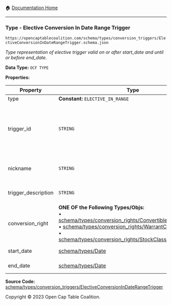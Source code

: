 :house: [Documentation Home](/README.md)

---

### Type - Elective Conversion In Date Range Trigger

`https://opencaptablecoalition.com/schema/types/conversion_triggers/ElectiveConversionInDateRangeTrigger.schema.json`

_Type representation of elective trigger valid on or after start_date and until or before end_date._

**Data Type:** `OCF TYPE`

**Properties:**

| Property            | Type                                                                                                                                                                                                                                                                                                                                                                                                                                                        | Description                                                                                                                            | Required   |
| ------------------- | ----------------------------------------------------------------------------------------------------------------------------------------------------------------------------------------------------------------------------------------------------------------------------------------------------------------------------------------------------------------------------------------------------------------------------------------------------------- | -------------------------------------------------------------------------------------------------------------------------------------- | ---------- |
| type                | **Constant:** `ELECTIVE_IN_RANGE`                                                                                                                                                                                                                                                                                                                                                                                                                           | Scalar Constant                                                                                                                        | `REQUIRED` |
| trigger_id          | `STRING`                                                                                                                                                                                                                                                                                                                                                                                                                                                    | Id for this conversion trigger, unique within list of ConversionTriggers in parent convertible issuance's `conversion_triggers` field. | `REQUIRED` |
| nickname            | `STRING`                                                                                                                                                                                                                                                                                                                                                                                                                                                    | Human-friendly nickname to describe the conversion right                                                                               | -          |
| trigger_description | `STRING`                                                                                                                                                                                                                                                                                                                                                                                                                                                    | Long-form description of the trigger                                                                                                   | -          |
| conversion_right    | **ONE OF the Following Types/Objs:**</br>&bull; [schema/types/conversion_rights/ConvertibleConversionRight](/docs/schema/types/conversion_rights/ConvertibleConversionRight.md)</br>&bull; [schema/types/conversion_rights/WarrantConversionRight](/docs/schema/types/conversion_rights/WarrantConversionRight.md)</br>&bull; [schema/types/conversion_rights/StockClassConversionRight](/docs/schema/types/conversion_rights/StockClassConversionRight.md) | When the conditions of the trigger are met, how does the convertible convert?                                                          | `REQUIRED` |
| start_date          | [schema/types/Date](/docs/schema/types/Date.md)                                                                                                                                                                                                                                                                                                                                                                                                             | Start date of range (inclusive)                                                                                                        | `REQUIRED` |
| end_date            | [schema/types/Date](/docs/schema/types/Date.md)                                                                                                                                                                                                                                                                                                                                                                                                             | End date of range (inclusive)                                                                                                          | `REQUIRED` |

**Source Code:** [schema/types/conversion_triggers/ElectiveConversionInDateRangeTrigger](/schema/types/conversion_triggers/ElectiveConversionInDateRangeTrigger.schema.json)

Copyright © 2023 Open Cap Table Coalition.
